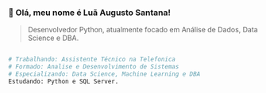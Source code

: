 ### 💜 Olá, meu nome é <strong>Luã Augusto Santana!</strong>

> Desenvolvedor Python, atualmente focado em Análise de Dados, Data Science e DBA.

```python

# Trabalhando: Assistente Técnico na Telefonica
# Formado: Analise e Desenvolvimento de Sistemas
# Especializando: Data Science, Machine Learning e DBA
Estudando: Python e SQL Server.

```
<!-- ilovehersomuch -->

